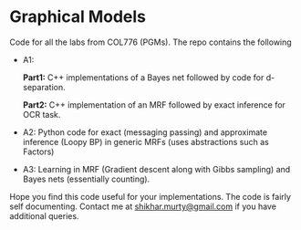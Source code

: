 # Graphical Models
Code for all the labs from COL776 (PGMs). The repo contains the following

* A1: 

   **Part1:** C++ implementations of a Bayes net followed by code for d-separation. 

   **Part2:** C++ implementation of an MRF followed by exact inference for OCR task.

* A2: Python code for exact (messaging passing) and approximate inference (Loopy BP) in generic MRFs (uses abstractions such as Factors)
* A3: Learning in MRF (Gradient descent along with Gibbs sampling) and Bayes nets (essentially counting).

Hope you find this code useful for your implementations. The code is fairly self documenting. Contact me at shikhar.murty@gmail.com if you have additional queries.